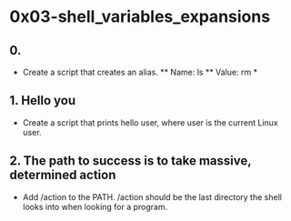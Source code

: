 # 0x03-shell_variables_expansions

## 0. <o>
* Create a script that creates an alias.
** Name: ls
** Value: rm *

## 1. Hello you
* Create a script that prints hello user, where user is the current Linux user.

## 2. The path to success is to take massive, determined action
* Add /action to the PATH. /action should be the last directory the shell looks into when looking for a program.
